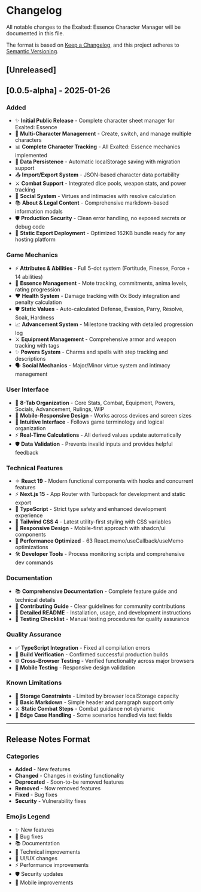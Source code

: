 # Changelog

All notable changes to the Exalted: Essence Character Manager will be documented in this file.

The format is based on [Keep a Changelog](https://keepachangelog.com/en/1.0.0/),
and this project adheres to [Semantic Versioning](https://semver.org/spec/v2.0.0.html).

## [Unreleased]

## [0.0.5-alpha] - 2025-01-26

### Added

- ✨ **Initial Public Release** - Complete character sheet manager for Exalted: Essence
- 🎯 **Multi-Character Management** - Create, switch, and manage multiple characters
- 📊 **Complete Character Tracking** - All Exalted: Essence mechanics implemented
- 💾 **Data Persistence** - Automatic localStorage saving with migration support
- 📤 **Import/Export System** - JSON-based character data portability
- ⚔️ **Combat Support** - Integrated dice pools, weapon stats, and power tracking
- 👥 **Social System** - Virtues and intimacies with resolve calculation
- 📚 **About & Legal Content** - Comprehensive markdown-based information modals
- 🛡️ **Production Security** - Clean error handling, no exposed secrets or debug code
- 🚀 **Static Export Deployment** - Optimized 162KB bundle ready for any hosting platform

### Game Mechanics

- ⚡ **Attributes & Abilities** - Full 5-dot system (Fortitude, Finesse, Force + 14 abilities)
- 🔮 **Essence Management** - Mote tracking, commitments, anima levels, rating progression
- ❤️ **Health System** - Damage tracking with Ox Body integration and penalty calculation
- 🛡️ **Static Values** - Auto-calculated Defense, Evasion, Parry, Resolve, Soak, Hardness
- 📈 **Advancement System** - Milestone tracking with detailed progression log
- ⚔️ **Equipment Management** - Comprehensive armor and weapon tracking with tags
- ✨ **Powers System** - Charms and spells with step tracking and descriptions
- 🗣️ **Social Mechanics** - Major/Minor virtue system and intimacy management

### User Interface

- 📱 **8-Tab Organization** - Core Stats, Combat, Equipment, Powers, Socials, Advancement, Rulings, WIP
- 📱 **Mobile-Responsive Design** - Works across devices and screen sizes
- 🎨 **Intuitive Interface** - Follows game terminology and logical organization
- ⚡ **Real-Time Calculations** - All derived values update automatically
- 🛡️ **Data Validation** - Prevents invalid inputs and provides helpful feedback

### Technical Features

- ⚛️ **React 19** - Modern functional components with hooks and concurrent features
- ⚡ **Next.js 15** - App Router with Turbopack for development and static export
- 🔷 **TypeScript** - Strict type safety and enhanced development experience
- 🎨 **Tailwind CSS 4** - Latest utility-first styling with CSS variables
- 📱 **Responsive Design** - Mobile-first approach with shadcn/ui components
- 🔧 **Performance Optimized** - 63 React.memo/useCallback/useMemo optimizations
- 🛠️ **Developer Tools** - Process monitoring scripts and comprehensive dev commands

### Documentation

- 📚 **Comprehensive Documentation** - Complete feature guide and technical details
- 🤝 **Contributing Guide** - Clear guidelines for community contributions
- 📝 **Detailed README** - Installation, usage, and development instructions
- 🎯 **Testing Checklist** - Manual testing procedures for quality assurance

### Quality Assurance

- ✅ **TypeScript Integration** - Fixed all compilation errors
- 🧪 **Build Verification** - Confirmed successful production builds
- 🌐 **Cross-Browser Testing** - Verified functionality across major browsers
- 📱 **Mobile Testing** - Responsive design validation

### Known Limitations

- 🏪 **Storage Constraints** - Limited by browser localStorage capacity
- 📝 **Basic Markdown** - Simple header and paragraph support only
- ⚔️ **Static Combat Steps** - Combat guidance not dynamic
- 🎯 **Edge Case Handling** - Some scenarios handled via text fields

---

## Release Notes Format

### Categories

- **Added** - New features
- **Changed** - Changes in existing functionality
- **Deprecated** - Soon-to-be removed features
- **Removed** - Now removed features
- **Fixed** - Bug fixes
- **Security** - Vulnerability fixes

### Emojis Legend

- ✨ New features
- 🐛 Bug fixes
- 📚 Documentation
- 🔧 Technical improvements
- 🎨 UI/UX changes
- ⚡ Performance improvements
- 🛡️ Security updates
- 📱 Mobile improvements
